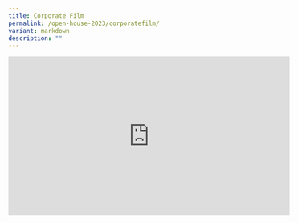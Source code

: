 ```yaml
---
title: Corporate Film
permalink: /open-house-2023/corporatefilm/
variant: markdown
description: ""
---
```

<iframe allowfullscreen="" allow="accelerometer; autoplay; clipboard-write; encrypted-media; gyroscope; picture-in-picture; web-share" frameborder="0" title="YouTube video player" src="https://www.youtube.com/embed/jTsFhp91-Oc?si=B8wOXovFFVa19jli" height="315" width="560"></iframe>